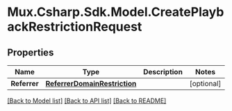 # Mux.Csharp.Sdk.Model.CreatePlaybackRestrictionRequest

## Properties

Name | Type | Description | Notes
------------ | ------------- | ------------- | -------------
**Referrer** | [**ReferrerDomainRestriction**](ReferrerDomainRestriction.md) |  | [optional] 

[[Back to Model list]](../README.md#documentation-for-models) [[Back to API list]](../README.md#documentation-for-api-endpoints) [[Back to README]](../README.md)

